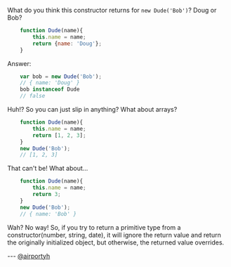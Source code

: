 What do you think this constructor returns for `new Dude('Bob')`? Doug or Bob?

``` javascript
	function Dude(name){
		this.name = name;
		return {name: 'Doug'};
	}
```

Answer:
``` javascript
	var bob = new Dude('Bob');
	// { name: 'Doug' }
	bob instanceof Dude
	// false
```

Huh!? So you can just slip in anything? What about arrays?
``` javascript
	function Dude(name){
		this.name = name;
		return [1, 2, 3];
	}
	new Dude('Bob');
	// [1, 2, 3]
```

That can't be! What about...
``` javascript
	function Dude(name){
		this.name = name;
		return 3;
	}
	new Dude('Bob');
	// { name: 'Bob' }
```
Wah? No way! So, if you try to return a primitive type from a constructor(number, string, date), it
will ignore the return value and return the originally initialized object, but otherwise, the returned value overrides.

--- [@airportyh](http://twitter.com/airportyh)

